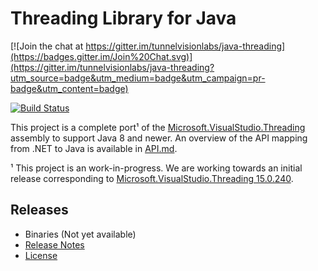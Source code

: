 ﻿# Threading Library for Java

[![Join the chat at https://gitter.im/tunnelvisionlabs/java-threading](https://badges.gitter.im/Join%20Chat.svg)](https://gitter.im/tunnelvisionlabs/java-threading?utm_source=badge&utm_medium=badge&utm_campaign=pr-badge&utm_content=badge)

[![Build Status](https://travis-ci.org/tunnelvisionlabs/java-threading.svg?branch=master)](https://travis-ci.org/tunnelvisionlabs/java-threading)

This project is a complete port¹ of the [Microsoft.VisualStudio.Threading][1] assembly to support Java 8 and newer. An
overview of the API mapping from .NET to Java is available in [API.md][2].

¹ This project is an work-in-progress. We are working towards an initial release corresponding to
[Microsoft.VisualStudio.Threading 15.0.240][3].

[1]: https://www.nuget.org/packages/Microsoft.VisualStudio.Threading
[2]: https://github.com/tunnelvisionlabs/java-threading/blob/master/API.md
[3]: https://www.nuget.org/packages/Microsoft.VisualStudio.Threading/15.0.240

## Releases

* Binaries (Not yet available)
* [Release Notes](https://github.com/tunnelvisionlabs/java-threading/releases)
* [License](https://github.com/tunnelvisionlabs/java-threading/blob/master/LICENSE)
